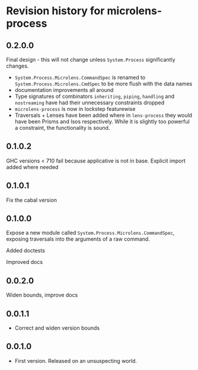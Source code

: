 # Revision history for microlens-process

## 0.2.0.0

Final design - this will not change unless `System.Process` significantly changes.

- `System.Process.Microlens.CommandSpec` is renamed to `System.Process.Microlens.CmdSpec` to be more flush with the data names
- documentation improvements all around
- Type signatures of combinators `inheriting`, `piping`, `handling` and `nostreaming` have had their unnecessary constraints dropped
- `microlens-process` is now in lockstep featurewise
- Traversals + Lenses have been added where in `lens-process` they would have been Prisms and Isos respectively. While it is slightly
  too powerful a constraint, the functionality is sound.

## 0.1.0.2

GHC versions < 710 fail because applicative is not in base. Explicit import
added where needed

## 0.1.0.1

Fix the cabal version

## 0.1.0.0

Expose a new module called `System.Process.Microlens.CommandSpec`, exposing
traversals into the arguments of a raw command.

Added doctests

Improved docs

## 0.0.2.0

Widen bounds, improve docs

## 0.0.1.1

* Correct and widen version bounds

## 0.0.1.0

* First version. Released on an unsuspecting world.
